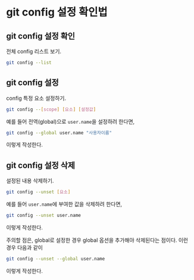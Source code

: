 # git config 설정 확인법



## git config 설정 확인

전체 config 리스트 보기.

```bash
git config --list
```



## git config 설정

config 특정 요소 설정하기.

```bash
git config --[scope] [요소] [설정값]
```

예를 들어 전역(global)으로 `user.name`을 설정하려 한다면,

```bash
git config --global user.name "사용자이름"
```

이렇게 작성한다.



## git config 설정 삭제

설정된 내용 삭제하기.

```bash
git config --unset [요소]
```

예를 들어 `user.name`에 부여한 값을 삭제하려 한다면,

```bash
git config --unset user.name
```

이렇게 작성한다.

주의할 점은, global로 설정한 경우 global 옵션을 추가해야 삭제된다는 점이다. 이런 경우 다음과 같이

```bash
git config --unset --global user.name
```

이렇게 작성한다.


